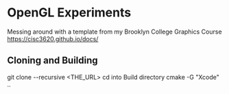# OpenGL Experiments

Messing around with a template from my Brooklyn College Graphics Course https://cisc3620.github.io/docs/

## Cloning and Building

 git clone --recursive <THE_URL>
 cd into Build directory
 cmake -G "Xcode" ..


